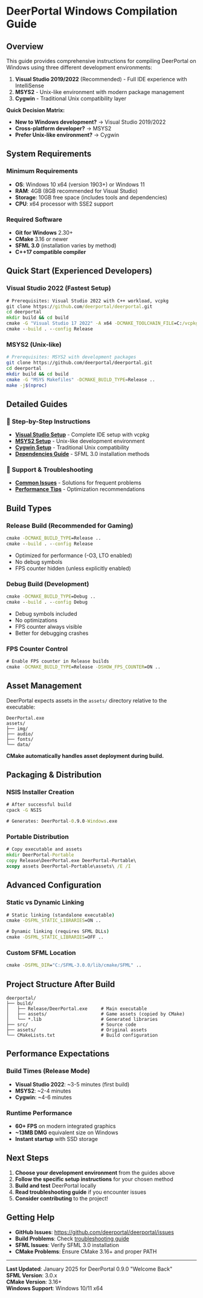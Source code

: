 # DeerPortal Windows Compilation Guide

## Overview

This guide provides comprehensive instructions for compiling DeerPortal on Windows using three different development environments:

1. **Visual Studio 2019/2022** (Recommended) - Full IDE experience with IntelliSense
2. **MSYS2** - Unix-like environment with modern package management
3. **Cygwin** - Traditional Unix compatibility layer

**Quick Decision Matrix:**
- **New to Windows development?** → Visual Studio 2019/2022
- **Cross-platform developer?** → MSYS2
- **Prefer Unix-like environment?** → Cygwin

## System Requirements

### Minimum Requirements
- **OS**: Windows 10 x64 (version 1903+) or Windows 11
- **RAM**: 4GB (8GB recommended for Visual Studio)
- **Storage**: 10GB free space (includes tools and dependencies)
- **CPU**: x64 processor with SSE2 support

### Required Software
- **Git for Windows** 2.30+
- **CMake** 3.16 or newer
- **SFML 3.0** (installation varies by method)
- **C++17 compatible compiler**

## Quick Start (Experienced Developers)

### Visual Studio 2022 (Fastest Setup)
```cmd
# Prerequisites: Visual Studio 2022 with C++ workload, vcpkg
git clone https://github.com/deerportal/deerportal.git
cd deerportal
mkdir build && cd build
cmake -G "Visual Studio 17 2022" -A x64 -DCMAKE_TOOLCHAIN_FILE=C:/vcpkg/scripts/buildsystems/vcpkg.cmake ..
cmake --build . --config Release
```

### MSYS2 (Unix-like)
```bash
# Prerequisites: MSYS2 with development packages
git clone https://github.com/deerportal/deerportal.git
cd deerportal
mkdir build && cd build
cmake -G "MSYS Makefiles" -DCMAKE_BUILD_TYPE=Release ..
make -j$(nproc)
```

## Detailed Guides

### 📖 Step-by-Step Instructions
- **[Visual Studio Setup](windows-visual-studio-setup.md)** - Complete IDE setup with vcpkg
- **[MSYS2 Setup](windows-msys2-setup.md)** - Unix-like development environment
- **[Cygwin Setup](windows-cygwin-setup.md)** - Traditional Unix compatibility
- **[Dependencies Guide](windows-dependencies.md)** - SFML 3.0 installation methods

### 🔧 Support & Troubleshooting
- **[Common Issues](windows-troubleshooting.md)** - Solutions for frequent problems
- **[Performance Tips](windows-troubleshooting.md#performance)** - Optimization recommendations

## Build Types

### Release Build (Recommended for Gaming)
```cmd
cmake -DCMAKE_BUILD_TYPE=Release ..
cmake --build . --config Release
```
- Optimized for performance (-O3, LTO enabled)
- No debug symbols
- FPS counter hidden (unless explicitly enabled)

### Debug Build (Development)
```cmd
cmake -DCMAKE_BUILD_TYPE=Debug ..
cmake --build . --config Debug
```
- Debug symbols included
- No optimizations
- FPS counter always visible
- Better for debugging crashes

### FPS Counter Control
```cmd
# Enable FPS counter in Release builds
cmake -DCMAKE_BUILD_TYPE=Release -DSHOW_FPS_COUNTER=ON ..
```

## Asset Management

DeerPortal expects assets in the `assets/` directory relative to the executable:
```
DeerPortal.exe
assets/
├── img/
├── audio/
├── fonts/
└── data/
```

**CMake automatically handles asset deployment during build.**

## Packaging & Distribution

### NSIS Installer Creation
```cmd
# After successful build
cpack -G NSIS

# Generates: DeerPortal-0.9.0-Windows.exe
```

### Portable Distribution
```cmd
# Copy executable and assets
mkdir DeerPortal-Portable
copy Release\DeerPortal.exe DeerPortal-Portable\
xcopy assets DeerPortal-Portable\assets\ /E /I
```

## Advanced Configuration

### Static vs Dynamic Linking
```cmd
# Static linking (standalone executable)
cmake -DSFML_STATIC_LIBRARIES=ON ..

# Dynamic linking (requires SFML DLLs)
cmake -DSFML_STATIC_LIBRARIES=OFF ..
```

### Custom SFML Location
```cmd
cmake -DSFML_DIR="C:/SFML-3.0.0/lib/cmake/SFML" ..
```

## Project Structure After Build

```
deerportal/
├── build/
│   ├── Release/DeerPortal.exe     # Main executable
│   ├── assets/                    # Game assets (copied by CMake)
│   └── *.lib                      # Generated libraries
├── src/                           # Source code
├── assets/                        # Original assets
└── CMakeLists.txt                 # Build configuration
```

## Performance Expectations

### Build Times (Release Mode)
- **Visual Studio 2022**: ~3-5 minutes (first build)
- **MSYS2**: ~2-4 minutes
- **Cygwin**: ~4-6 minutes

### Runtime Performance
- **60+ FPS** on modern integrated graphics
- **~13MB DMG** equivalent size on Windows
- **Instant startup** with SSD storage

## Next Steps

1. **Choose your development environment** from the guides above
2. **Follow the specific setup instructions** for your chosen method
3. **Build and test** DeerPortal locally
4. **Read troubleshooting guide** if you encounter issues
5. **Consider contributing** to the project!

## Getting Help

- **GitHub Issues**: https://github.com/deerportal/deerportal/issues
- **Build Problems**: Check [troubleshooting guide](windows-troubleshooting.md)
- **SFML Issues**: Verify SFML 3.0 installation
- **CMake Problems**: Ensure CMake 3.16+ and proper PATH

---

**Last Updated**: January 2025 for DeerPortal 0.9.0 "Welcome Back"  
**SFML Version**: 3.0.x  
**CMake Version**: 3.16+  
**Windows Support**: Windows 10/11 x64 